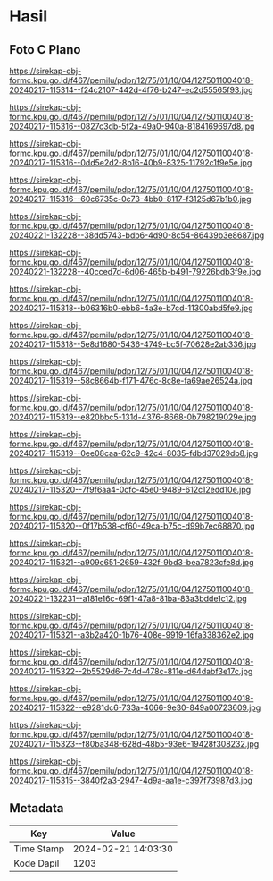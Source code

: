 # Hasil

## Foto C Plano

https://sirekap-obj-formc.kpu.go.id/f467/pemilu/pdpr/12/75/01/10/04/1275011004018-20240217-115314--f24c2107-442d-4f76-b247-ec2d55565f93.jpg

https://sirekap-obj-formc.kpu.go.id/f467/pemilu/pdpr/12/75/01/10/04/1275011004018-20240217-115316--0827c3db-5f2a-49a0-940a-8184169697d8.jpg

https://sirekap-obj-formc.kpu.go.id/f467/pemilu/pdpr/12/75/01/10/04/1275011004018-20240217-115316--0dd5e2d2-8b16-40b9-8325-11792c1f9e5e.jpg

https://sirekap-obj-formc.kpu.go.id/f467/pemilu/pdpr/12/75/01/10/04/1275011004018-20240217-115316--60c6735c-0c73-4bb0-8117-f3125d67b1b0.jpg

https://sirekap-obj-formc.kpu.go.id/f467/pemilu/pdpr/12/75/01/10/04/1275011004018-20240221-132228--38dd5743-bdb6-4d90-8c54-86439b3e8687.jpg

https://sirekap-obj-formc.kpu.go.id/f467/pemilu/pdpr/12/75/01/10/04/1275011004018-20240221-132228--40cced7d-6d06-465b-b491-79226bdb3f9e.jpg

https://sirekap-obj-formc.kpu.go.id/f467/pemilu/pdpr/12/75/01/10/04/1275011004018-20240217-115318--b06316b0-ebb6-4a3e-b7cd-11300abd5fe9.jpg

https://sirekap-obj-formc.kpu.go.id/f467/pemilu/pdpr/12/75/01/10/04/1275011004018-20240217-115318--5e8d1680-5436-4749-bc5f-70628e2ab336.jpg

https://sirekap-obj-formc.kpu.go.id/f467/pemilu/pdpr/12/75/01/10/04/1275011004018-20240217-115319--58c8664b-f171-476c-8c8e-fa69ae26524a.jpg

https://sirekap-obj-formc.kpu.go.id/f467/pemilu/pdpr/12/75/01/10/04/1275011004018-20240217-115319--e820bbc5-131d-4376-8668-0b798219029e.jpg

https://sirekap-obj-formc.kpu.go.id/f467/pemilu/pdpr/12/75/01/10/04/1275011004018-20240217-115319--0ee08caa-62c9-42c4-8035-fdbd37029db8.jpg

https://sirekap-obj-formc.kpu.go.id/f467/pemilu/pdpr/12/75/01/10/04/1275011004018-20240217-115320--7f9f6aa4-0cfc-45e0-9489-612c12edd10e.jpg

https://sirekap-obj-formc.kpu.go.id/f467/pemilu/pdpr/12/75/01/10/04/1275011004018-20240217-115320--0f17b538-cf60-49ca-b75c-d99b7ec68870.jpg

https://sirekap-obj-formc.kpu.go.id/f467/pemilu/pdpr/12/75/01/10/04/1275011004018-20240217-115321--a909c651-2659-432f-9bd3-bea7823cfe8d.jpg

https://sirekap-obj-formc.kpu.go.id/f467/pemilu/pdpr/12/75/01/10/04/1275011004018-20240221-132231--a181e16c-69f1-47a8-81ba-83a3bdde1c12.jpg

https://sirekap-obj-formc.kpu.go.id/f467/pemilu/pdpr/12/75/01/10/04/1275011004018-20240217-115321--a3b2a420-1b76-408e-9919-16fa338362e2.jpg

https://sirekap-obj-formc.kpu.go.id/f467/pemilu/pdpr/12/75/01/10/04/1275011004018-20240217-115322--2b5529d6-7c4d-478c-811e-d64dabf3e17c.jpg

https://sirekap-obj-formc.kpu.go.id/f467/pemilu/pdpr/12/75/01/10/04/1275011004018-20240217-115322--e9281dc6-733a-4066-9e30-849a00723609.jpg

https://sirekap-obj-formc.kpu.go.id/f467/pemilu/pdpr/12/75/01/10/04/1275011004018-20240217-115323--f80ba348-628d-48b5-93e6-19428f308232.jpg

https://sirekap-obj-formc.kpu.go.id/f467/pemilu/pdpr/12/75/01/10/04/1275011004018-20240217-115315--3840f2a3-2947-4d9a-aa1e-c397f73987d3.jpg


## Metadata

| Key        | Value               |
| ---------- | ------------------- |
| Time Stamp | 2024-02-21 14:03:30 |
| Kode Dapil | 1203                |



